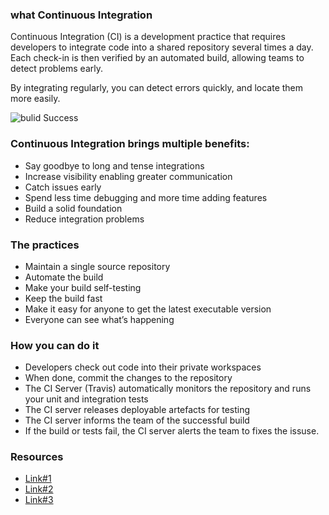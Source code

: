 
### what Continuous Integration
Continuous Integration (CI) is a development practice that requires developers to integrate code into a shared repository several times a day. Each check-in is then verified by an automated build, allowing teams to detect problems early.

By integrating regularly, you can detect errors quickly, and locate them more easily.

![bulid Success](https://www.visualstudio.com/wp-content/uploads/2016/10/ContinuousIntegration_600x300.png)

### Continuous Integration brings multiple benefits:

* Say goodbye to long and tense integrations
* Increase visibility enabling greater communication
* Catch issues early
* Spend less time debugging and more time adding features
* Build a solid foundation
* Reduce integration problems

### The practices

* Maintain a single source repository
* Automate the build
* Make your build self-testing
* Keep the build fast
* Make it easy for anyone to get the latest executable version
* Everyone can see what’s happening

### How you can do it

* Developers check out code into their private workspaces
* When done, commit the changes to the repository
* The CI Server (Travis) automatically monitors the repository and runs your unit and integration tests
* The CI server releases deployable artefacts for testing
* The CI server informs the team of the successful build
* If the build or tests fail, the CI server alerts the team to fixes the issuse.

### Resources

 * [Link#1](https://www.thoughtworks.com/continuous-integration)
 * [Link#2](https://www.visualstudio.com/learn/what-is-continuous-integration/)
 * [Link#3](https://travis-ci.org/)
